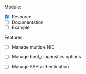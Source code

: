 Module: 
- [X] Resource
- [ ] Documentation
- [ ] Example

Features: 
- [ ] Manage multiple NIC
- [ ] Manage boot_diagnostics options
- [ ] Manage SSH authentication

